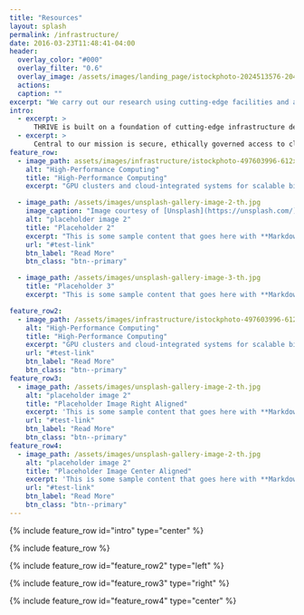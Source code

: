 ```yaml
---
title: "Resources"
layout: splash
permalink: /infrastructure/
date: 2016-03-23T11:48:41-04:00
header:
  overlay_color: "#000"
  overlay_filter: "0.6"
  overlay_image: /assets/images/landing_page/istockphoto-2024513576-2048x2048.jpg
  actions:
  caption: ""
excerpt: "We carry out our research using cutting-edge facilities and advanced resources that enable innovation in digital health, diagnostics, and therapeutics."
intro: 
  - excerpt: >
      THRIVE is built on a foundation of cutting-edge infrastructure designed to accelerate translational healthcare innovation. From high-performance computing and advanced medical imaging to bespoke data annotation platforms and biotherapeutic laboratories, our facilities empower interdisciplinary teams to move seamlessly from discovery to impact.
  - excerpt: >
      Central to our mission is secure, ethically governed access to clinical data and biobanking resources, enabling scalable, reproducible, and patient-centred research at regional, national, and global levels.
feature_row:
  - image_path: assets/images/infrastructure/istockphoto-497603996-612x612.jpg
    alt: "High-Performance Computing"
    title: "High-Performance Computing"
    excerpt: "GPU clusters and cloud-integrated systems for scalable biomedical data analysis and model training."

  - image_path: /assets/images/unsplash-gallery-image-2-th.jpg
    image_caption: "Image courtesy of [Unsplash](https://unsplash.com/)"
    alt: "placeholder image 2"
    title: "Placeholder 2"
    excerpt: "This is some sample content that goes here with **Markdown** formatting."
    url: "#test-link"
    btn_label: "Read More"
    btn_class: "btn--primary"

  - image_path: /assets/images/unsplash-gallery-image-3-th.jpg
    title: "Placeholder 3"
    excerpt: "This is some sample content that goes here with **Markdown** formatting."

feature_row2:
  - image_path: /assets/images/infrastructure/istockphoto-497603996-612x612.jpg
    alt: "High-Performance Computing"
    title: "High-Performance Computing"
    excerpt: "GPU clusters and cloud-integrated systems for scalable biomedical data analysis and model training."
    url: "#test-link"
    btn_label: "Read More"
    btn_class: "btn--primary"
feature_row3:
  - image_path: /assets/images/unsplash-gallery-image-2-th.jpg
    alt: "placeholder image 2"
    title: "Placeholder Image Right Aligned"
    excerpt: 'This is some sample content that goes here with **Markdown** formatting. Right aligned with `type="right"`'
    url: "#test-link"
    btn_label: "Read More"
    btn_class: "btn--primary"
feature_row4:
  - image_path: /assets/images/unsplash-gallery-image-2-th.jpg
    alt: "placeholder image 2"
    title: "Placeholder Image Center Aligned"
    excerpt: 'This is some sample content that goes here with **Markdown** formatting. Centered with `type="center"`'
    url: "#test-link"
    btn_label: "Read More"
    btn_class: "btn--primary"
---
```


{% include feature_row id="intro" type="center" %}

{% include feature_row %}

{% include feature_row id="feature_row2" type="left" %}

{% include feature_row id="feature_row3" type="right" %}

{% include feature_row id="feature_row4" type="center" %}
